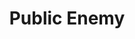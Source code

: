 ---
title: "Public Enemy"
summary: "Public Enemy is an American hip hop group formed by Chuck D and Flavor Flav on Long Island, New York, in 1985. The group rose to prominence for their political messages including subjects such as American racism and the American media. Their debut album, Yo! Bum Rush the Show, was released in 1987 to critical acclaim, and their second album, It Takes a Nation of Millions to Hold Us Back , was the first hip hop album to top The Village Voice's Pazz & Jop critics' poll. Their next three albums, Fear of a Black Planet , Apocalypse 91... The Enemy Strikes Black and Muse Sick-n-Hour Mess Age , were also well received. The group has since released twelve more studio albums, including the soundtrack to the 1998 sports-drama film He Got Game and a collaborative album with Paris, Rebirth of a Nation .
Public Enemy has gone through many lineup changes over the years, with Chuck D and Flavor Flav remaining the only constant members. Co-founder Professor Griff left in 1989 but rejoined in 1998, before parting ways again some years later. DJ Lord also joined Public Enemy in 1998 as the replacement of the group's original DJ Terminator X. In 2020, it was announced that Flavor Flav had been fired from the group. His firing was later revealed to be a publicity stunt that was called an April Fools' Day prank. Public Enemy, without Flavor Flav, would also tour and record music under the name of Public Enemy Radio which consists of the lineup of Chuck D, Jahi, DJ Lord and the S1Ws.
Public Enemy's first four albums during the late 1980s and early 1990s were all certified either gold or platinum and were, according to music critic Robert Hilburn in 1998, \"the most acclaimed body of work ever by a hip hop act\". Critic Stephen Thomas Erlewine called them \"the most influential and radical band of their time\". They were inducted into Rock and Roll Hall of Fame in 2013. They were honored with the Grammy Lifetime Achievement Award at the 62nd Grammy Awards."
image: "public-enemy.jpg"
apple_music_artist_url: "None"
wikipedia_url: "https://en.wikipedia.org/wiki/Public_Enemy"
---